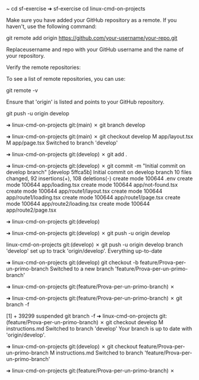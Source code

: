  ~ cd sf-exercise
➜  sf-exercise cd linux-cmd-on-projects

Make sure you have added your GitHub repository as a remote. If you haven't, use the following command:

git remote add origin https://github.com/your-username/your-repo.git

Replaceusername and repo with your GitHub username and the name of your repository.

Verify the remote repositories:

To see a list of remote repositories, you can use:

git remote -v

Ensure that 'origin' is listed and points to your GitHub repository.

git push -u origin develop

➜  linux-cmd-on-projects git:(main) ✗ git branch develop

➜  linux-cmd-on-projects git:(main) ✗ git checkout develop
M	app/layout.tsx
M	app/page.tsx
Switched to branch 'develop'

➜  linux-cmd-on-projects git:(develop) ✗ git add .

➜  linux-cmd-on-projects git:(develop) ✗ git commit -m "Initial commit on develop branch"
[develop 5ffca5b] Initial commit on develop branch
 10 files changed, 92 insertions(+), 108 deletions(-)
 create mode 100644 .env
 create mode 100644 app/loading.tsx
 create mode 100644 app/not-found.tsx
 create mode 100644 app/route1/layout.tsx
 create mode 100644 app/route1/loading.tsx
 create mode 100644 app/route1/page.tsx
 create mode 100644 app/route2/loading.tsx
 create mode 100644 app/route2/page.tsx

➜  linux-cmd-on-projects git:(develop)

➜  linux-cmd-on-projects git:(develop) ✗ git push -u origin develop

 linux-cmd-on-projects git:(develop) ✗ git push -u origin develop
branch 'develop' set up to track 'origin/develop'.
Everything up-to-date

➜  linux-cmd-on-projects git:(develop) git checkout -b feature/Prova-per-un-primo-branch
Switched to a new branch 'feature/Prova-per-un-primo-branch'

➜  linux-cmd-on-projects git:(feature/Prova-per-un-primo-branch) ✗

➜  linux-cmd-on-projects git:(feature/Prova-per-un-primo-branch) ✗ git branch -f

[1]  + 39299 suspended  git branch -f
➜  linux-cmd-on-projects git:(feature/Prova-per-un-primo-branch) ✗ git checkout develop
M	instructions.md
Switched to branch 'develop'
Your branch is up to date with 'origin/develop'.

➜  linux-cmd-on-projects git:(develop) ✗ git checkout feature/Prova-per-un-primo-branch
M	instructions.md
Switched to branch 'feature/Prova-per-un-primo-branch'

➜  linux-cmd-on-projects git:(feature/Prova-per-un-primo-branch) ✗